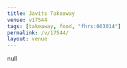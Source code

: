 ```yaml
---
title: Javits Takeaway
venue: v17544
tags: [takeaway, food, "fhrs:663014"]
permalink: /v/17544/
layout: venue
---
```

null
